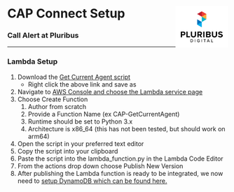 # CAP Connect Setup  <a href="https://pluribusdigital.com" target="_blank"><img align="right" src="pb-logo-maintransparent.svg" width="120" alt="Pluribus Digital Logo" ></a>
### Call Alert at Pluribus
____
### Lambda Setup
1. Download the [Get Current Agent script](CAP-GetCurrentAgent.py)
    - Right click the above link and save as
2. Navigate to [AWS Console and choose the Lambda service page](https://console.aws.amazon.com/lambda/home?region=us-east-1#/functions)
3. Choose Create Function
    1. Author from scratch
    2. Provide a Function Name (ex CAP-GetCurrentAgent)
    3. Runtime should be set to Python 3.x
    4. Architecture is x86_64 (this has not been tested, but should work on arm64)
4. Open the script in your preferred text editor
5. Copy the script into your clipboard
6. Paste the script into the lambda_function.py in the Lambda Code Editor
7. From the actions drop down choose Publish New Version
8. After publishing the Lambda function is ready to be integrated, we now need to [setup DynamoDB which can be found here.](dynamodb.md)